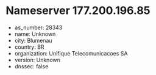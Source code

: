 # Nameserver 177.200.196.85

* as_number: 28343
* name: Unknown
* city: Blumenau
* country: BR
* organization: Unifique Telecomunicacoes SA
* version: Unknown
* dnssec: false
